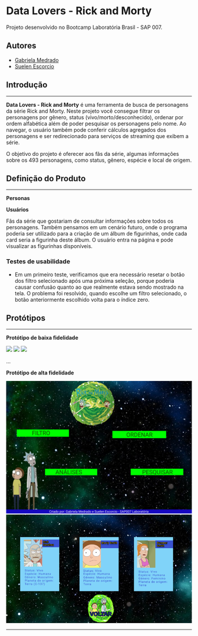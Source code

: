 # Data Lovers - Rick and Morty

Projeto desenvolvido no Bootcamp Laboratória Brasil - SAP 007.

## Autores

- [Gabriela Medrado](https://github.com/GabrielaMedrado)
- [Suelen Escorcio](https://github.com/suelenescorcio)



## Introdução
---

**Data Lovers - Rick and Morty** é uma ferramenta de busca de personagens da série Rick and Morty. Neste projeto você consegue filtrar os personagens por gênero, status (vivo/morto/desconhecido), ordenar por ordem alfabética além de poder pesquisar os personagens pelo nome. Ao navegar, o usuário também pode conferir cálculos agregados dos personagens e ser redirecionado para serviços de streaming que exibem a série.

O objetivo do projeto é oferecer aos fãs da série, algumas informações sobre os 493 personagens, como status, gênero, espécie e local de origem.

## Definição do Produto

---

**Personas**


**Usuários**

Fãs da série que gostariam de consultar informações sobre todos os personagens. Também pensamos em um cenário futuro, onde o programa poderia ser utilizado para a criação de um álbum de figurinhas, onde cada card seria a figurinha deste álbum. O usuário entra na página e pode visualizar as figurinhas disponíveis.


### Testes de usabilidade

- Em um primeiro teste, verificamos que era necessário resetar o botão dos filtro selecionado após uma próxima seleção, porque poderia causar confusão quanto ao que realmente estava sendo mostrado na tela. O problema foi resolvido, quando escolhe um filtro selecionado, o botão anteriormente escolhido volta para o índice zero.



## Protótipos

---

**Protótipo de baixa fidelidade**

<img src="src/imagens/protótipo_inicial.jpeg">

<img src="src/imagens/protótipo_baixa.jpeg">

<img src="src/imagens/protótipo_card.jpg">

...

**Protótipo de alta fidelidade**

<img src="src/imagens/inicial_alta.png">

<img src="src/imagens/cards_alta.png">

---

